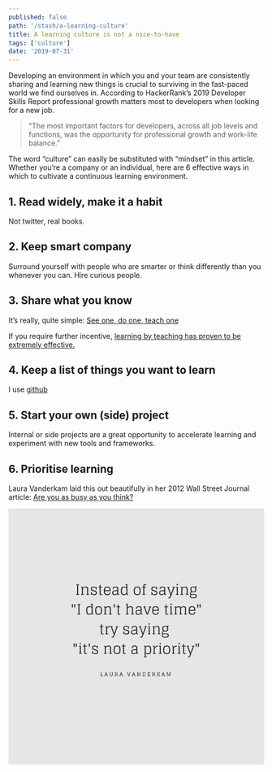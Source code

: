 ```yaml
---
published: false
path: '/stash/a-learning-culture'
title: A learning culture is not a nice-to-have
tags: ['culture']
date: '2019-07-31'
---
```


Developing an environment in which you and your team are consistently sharing and learning new things is crucial to surviving in the fast-paced world we find ourselves in. According to HackerRank’s 2019 Developer Skills Report professional growth matters most to developers when looking for a new job.

> “The most important factors for developers, across all job levels and functions, was the opportunity for professional growth and work-life balance.”

The word “culture” can easily be substituted with “mindset” in this article. Whether you’re a company or an individual, here are 6 effective ways in which to cultivate a continuous learning environment.

## 1. Read widely, make it a habit

Not twitter, real books.

## 2. Keep smart company

Surround yourself with people who are smarter or think differently than you whenever you can. Hire curious people.

## 3. Share what you know

It’s really, quite simple: [See one, do one, teach one](https://pjrvs.com/doone/)

If you require further incentive, [learning by teaching has proven to be extremely effective.](https://digest.bps.org.uk/2018/05/04/learning-by-teaching-others-is-extremely-effective-a-new-study-tested-a-key-reason-why/)

## 4. Keep a list of things you want to learn

I use [github](https://github.com/tinavanschelt/lifelong-learning/)

## 5. Start your own (side) project

Internal or side projects are a great opportunity to accelerate learning and experiment with new tools and frameworks.

## 6. Prioritise learning

Laura Vanderkam laid this out beautifully in her 2012 Wall Street Journal article: [Are you as busy as you think?](https://lauravanderkam.com/2012/06/busy-think-2/)

![Laura Vanderkam Quote](./priority-laura-vanderkam.jpg)

